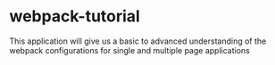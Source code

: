 # webpack-tutorial
This application will give us a basic to advanced understanding of the webpack configurations for single and multiple page applications
